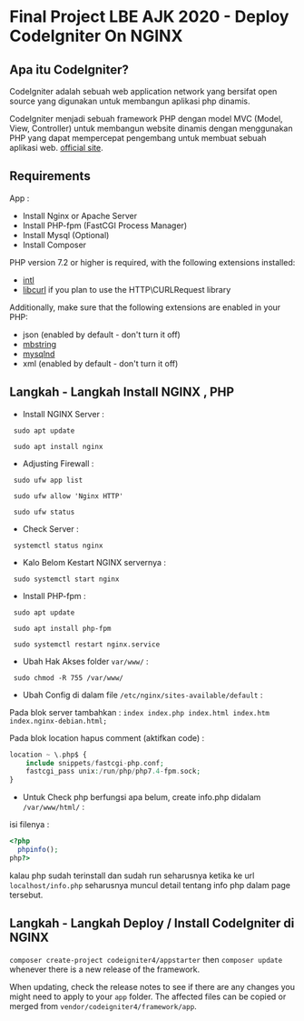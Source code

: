 # Final Project LBE AJK 2020 - Deploy CodeIgniter On NGINX

## Apa itu CodeIgniter?
CodeIgniter adalah sebuah web application network yang bersifat open source yang digunakan untuk membangun aplikasi php dinamis.

CodeIgniter menjadi sebuah framework PHP dengan model MVC (Model, View, Controller) untuk membangun website dinamis dengan menggunakan PHP yang dapat mempercepat pengembang untuk membuat sebuah aplikasi web. [official site](http://codeigniter.com).

## Requirements

App : 
- Install Nginx or Apache Server
- Install PHP-fpm (FastCGI Process Manager)
- Install Mysql (Optional)
- Install Composer

PHP version 7.2 or higher is required, with the following extensions installed: 

- [intl](http://php.net/manual/en/intl.requirements.php)
- [libcurl](http://php.net/manual/en/curl.requirements.php) if you plan to use the HTTP\CURLRequest library

Additionally, make sure that the following extensions are enabled in your PHP:

- json (enabled by default - don't turn it off)
- [mbstring](http://php.net/manual/en/mbstring.installation.php)
- [mysqlnd](http://php.net/manual/en/mysqlnd.install.php)
- xml (enabled by default - don't turn it off)

## Langkah - Langkah Install NGINX , PHP

- Install NGINX Server : 

` sudo apt update`

` sudo apt install nginx`

- Adjusting Firewall :

` sudo ufw app list`
  
` sudo ufw allow 'Nginx HTTP'`
  
` sudo ufw status`
 
- Check Server : 

` systemctl status nginx`

- Kalo Belom Kestart NGINX servernya : 

` sudo systemctl start nginx`

- Install PHP-fpm :

` sudo apt update`

` sudo apt install php-fpm`

` sudo systemctl restart nginx.service`

- Ubah Hak Akses folder `var/www/` : 

` sudo chmod -R 755 /var/www/`

- Ubah Config di dalam file `/etc/nginx/sites-available/default` :

Pada blok server tambahkan : `index index.php index.html index.htm index.nginx-debian.html;`

Pada blok location hapus comment (aktifkan code) : 

```php
location ~ \.php$ {
    include snippets/fastcgi-php.conf;  
    fastcgi_pass unix:/run/php/php7.4-fpm.sock; 
}
```

- Untuk Check php berfungsi apa belum, create info.php didalam `/var/www/html/` :

isi filenya :

```php
<?php
  phpinfo();
php?>
```

kalau php sudah terinstall dan sudah run seharusnya ketika ke url `localhost/info.php` seharusnya muncul detail tentang info php dalam page tersebut.

## Langkah - Langkah Deploy / Install CodeIgniter di NGINX




`composer create-project codeigniter4/appstarter` then `composer update` whenever
there is a new release of the framework.

When updating, check the release notes to see if there are any changes you might need to apply
to your `app` folder. The affected files can be copied or merged from
`vendor/codeigniter4/framework/app`.
